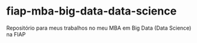 # fiap-mba-big-data-data-science
Repositório para meus trabalhos no meu MBA em Big Data (Data Science) na FIAP

